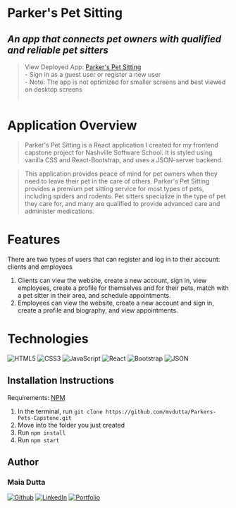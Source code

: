 # Parker's Pet Sitting

## ***An app that connects pet owners with qualified and reliable pet sitters*** 
>View Deployed App: [Parker's Pet Sitting](https://parkers-pets-capstone.vercel.app/)<br>
    - Sign in as a guest user or register a new user <br>
    - Note: The app is not optimized for smaller screens and best viewed on desktop screens
 <br><br>

# Application Overview  

>Parker's Pet Sitting is a React application I created for my frontend capstone project for Nashville Software School. It is styled using vanilla CSS and React-Bootstrap, and uses a JSON-server backend.

>This application provides peace of mind for pet owners when they need to leave their pet in the care of others. Parker's Pet Sitting provides a premium pet sitting service for most types of pets, including spiders and rodents. Pet sitters specialize in the type of pet they care for, and many are qualified to provide advanced care and administer medications. 

# Features
There are two types of users that can register and log in to their account: clients and employees<br>
 
1. Clients can view the website, create a new account, sign in, view employees, create a profile for themselves and for their pets, match with a pet sitter in their area, and schedule appointments. 
2. Employees can view the website, create a new account and sign in, create a profile and biography, and view appointments. 
   
# Technologies

![HTML5](https://img.shields.io/badge/html5-%23E34F26.svg?style=for-the-badge&logo=html5&logoColor=white)
![CSS3](https://img.shields.io/badge/css3-%231572B6.svg?style=for-the-badge&logo=css3&logoColor=white)
![JavaScript](https://img.shields.io/badge/javascript-%23323330.svg?style=for-the-badge&logo=javascript&logoColor=%23F7DF1E)
![React](https://img.shields.io/badge/react-%2320232a.svg?style=for-the-badge&logo=react&logoColor=%2361DAFB)
![Bootstrap](https://img.shields.io/badge/bootstrap-%238511FA.svg?style=for-the-badge&logo=bootstrap&logoColor=white)
![JSON](https://img.shields.io/badge/JSON-black?style=for-the-badge)


## Installation Instructions

Requirements: [NPM](https://www.npmjs.com/)

1. In the terminal, run  ```git clone https://github.com/mvdutta/Parkers-Pets-Capstone.git```
2. Move into the folder you just created 
3. Run ```npm install```
4. Run ```npm start```

## Author
### Maia Dutta
[<img alt="Github" src="https://img.shields.io/badge/GitHub-100000?style=for-the-badge&logo=github&logoColor=white">](https://github.com/mvdutta)
[<img alt="LinkedIn" src="https://img.shields.io/badge/LinkedIn-0077B5?style=for-the-badge&logo=linkedin&logoColor=white">](https://www.linkedin.com/in/maia-v-dutta/)
[<img alt="Portfolio" src="https://img.shields.io/badge/PORTFOLIO-purple?style=for-the-badge&logo=l&logoColor=white">](https://maiadutta.com)








